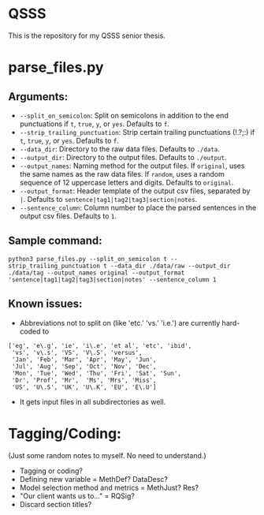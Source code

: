 # QSSS
This is the repository for my QSSS senior thesis.

# parse_files.py
## Arguments:
- `--split_on_semicolon`: Split on semicolons in addition to the end punctuations if `t`, `true`, `y`, or `yes`. Defaults to `f`.
- `--strip_trailing_punctuation`: Strip certain trailing punctuations (!.?;:) if `t`, `true`, `y`, or `yes`. Defaults to `f`.
- `--data_dir`: Directory to the raw data files. Defaults to `./data`.
- `--output_dir`: Directory to the output files. Defaults to `./output`.
- `--output_names`: Naming method for the output files. If `original`, uses the same names as the raw data files. If `random`, uses a random sequence of 12 uppercase letters and digits. Defaults to `original`.
- `--output_format`: Header template of the output csv files, separated by `|`. Defaults to `sentence|tag1|tag2|tag3|section|notes`.
- `--sentence_column`: Column number to place the parsed sentences in the output csv files. Defaults to `1`.
## Sample command:
```
python3 parse_files.py --split_on_semicolon t --strip_trailing_punctuation t --data_dir ./data/raw --output_dir ./data/tag --output_names original --output_format 'sentence|tag1|tag2|tag3|section|notes' --sentence_column 1
```
## Known issues:
- Abbreviations not to split on (like 'etc.' 'vs.' 'i.e.') are currently hard-coded to
```
['eg', 'e\.g', 'ie', 'i\.e', 'et al', 'etc', 'ibid',
 'vs', 'v\.s', 'VS', 'V\.S', 'versus',
 'Jan', 'Feb', 'Mar', 'Apr', 'May', 'Jun',
 'Jul', 'Aug', 'Sep', 'Oct', 'Nov', 'Dec',
 'Mon', 'Tue', 'Wed', 'Thu', 'Fri', 'Sat', 'Sun',
 'Dr', 'Prof', 'Mr',  'Ms', 'Mrs', 'Miss',
 'US', 'U\.S', 'UK', 'U\.K', 'EU', 'E\.U']
```
- It gets input files in all subdirectories as well.

# Tagging/Coding:
(Just some random notes to myself. No need to understand.)
- Tagging or coding?
- Defining new variable = MethDef? DataDesc?
- Model selection method and metrics = MethJust? Res?
- "Our client wants us to..." = RQSig?
- Discard section titles?